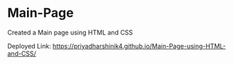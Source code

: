 # Main-Page
Created a Main page using HTML and CSS

Deployed Link:
https://priyadharshinik4.github.io/Main-Page-using-HTML-and-CSS/
